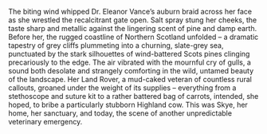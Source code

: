 The biting wind whipped Dr. Eleanor Vance’s auburn braid across her face as she wrestled the recalcitrant gate open.  Salt spray stung her cheeks, the taste sharp and metallic against the lingering scent of pine and damp earth.  Before her, the rugged coastline of Northern Scotland unfolded – a dramatic tapestry of grey cliffs plummeting into a churning, slate-grey sea, punctuated by the stark silhouettes of wind-battered Scots pines clinging precariously to the edge.  The air vibrated with the mournful cry of gulls, a sound both desolate and strangely comforting in the wild, untamed beauty of the landscape.  Her Land Rover, a mud-caked veteran of countless rural callouts, groaned under the weight of its supplies – everything from a stethoscope and suture kit to a rather battered bag of carrots, intended, she hoped, to bribe a particularly stubborn Highland cow.  This was Skye, her home, her sanctuary, and today, the scene of another unpredictable veterinary emergency.
